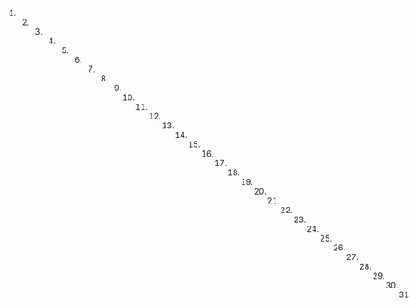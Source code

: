 1. 2. 3. 4. 5. 6. 7. 8. 9. 10. 11. 12. 13. 14. 15. 16. 17. 18. 19. 20. 21. 22. 23. 24. 25. 26. 27. 28. 29. 30. 31. 32. 33. 34. 35. 36. 37. 38. 39. 40. 41. 42. 43. 44. 45. 46. 47. 48. 49. 50. 51. 52. 53. 54. 55. 56. 57. 58. 59. 60. 61. 62. 63. 64. 65. 66. 67. 68. 69. 70. 71. 72. 73. 74. 75. 76. 77. 78. 79. 80. 81. 82. 83. 84. 85. 86. 87. 88. 89. 90. 91. 92. 93. 94. 95. 96. 97. 98. 99. 100. 101. 102. 103. 104. 105. 106. 107. 108. 109. 110. 111. 112. 113. 114. 115. 116. 117. 118. 119. 120. 121. 122. 123. 124. 125. 126. 127. 128. 129. 130. 131. 132. 133. 134. 135. 136. 137. 138. 139. 140. 141. 142. 143. 144. 145. 146. 147. 148. 149. 150. 151. 152. 153. 154. 155. 156. 157. 158. 159. 160. 161. 162. 163. 164. 165. 166. 167. 168. 169. 170. 171. 172. 173. 174. 175. 176. 177. 178. 179. 180. 181. 182
En la minuciosa y precavida notación de S. Soria Sobrino, la ley del ordenamiento Real fecha en cortes de Alcalá de Henares, y demás que hablan en razón de lo que se compro y venden por más o menos de la mitad del justo precio y
El término concedido para la revisión del contrato o su suplemento. Mediante lo cual se desele, quita y aparta del derecho de acción, posesión, propiedad, dominio y señorío que
a dichos eslabones Tania y Francisca tienen adquiridos y todos con el de patronato y demás que le correspondan los cedulas penunica y traspasa en el comprador y sus sucesores, que en señal de cortesía y para honro de ella otorga a su favor esta es-
La escritura por la que ha deseado haberla adquirido sin que necesite de otro acto de apreciación de la que la refiera, y es obligada a la eviccion y saneamiento de esta tenla a su costa y mencion hasta dexar al comandado en quieta y pacifica so
La escritura en el cuaderno es:

"Primero, para el cumplimiento de la ley, el cuerpo de la sociedad debe ser consciente de la necesidad de devolver la suma re- cibida y la pagar para las costas y gastos de su incepti-dum, cuya privación defiere a su simple juramento relan- cero, que no puede ser desviado de su propósito."
Able de otra quien por derecho es requerido. Y a la obser
jar carente y sufrido cumplimiento de todo lo reperido se obliga
con sus bienes habidos y por haber con poder y asunción a las
autoridades de su estado para que te conozcan a ello por
haberlo hecho.
Todo elige de gobierno y vía ejecutiva como por sentencia ordenada de autoridad de esta jurisdicción constante y no que toda renuncia las leyes y demás necesario en derecho. En estos testigos con notificación del comprador así lo dicen.
Doctor Manuel Barrero
Geromimo Martorell
Ante mi Vicente Olmosheo
Acibano Publico
Libertad
promovido expedientemente por el sindicó procurador general y